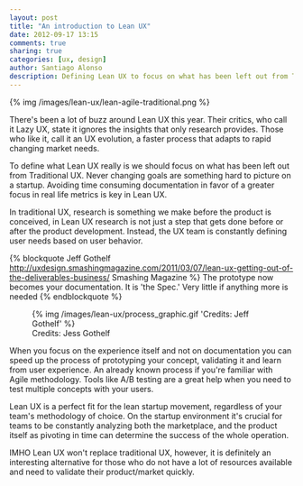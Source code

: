 ```yaml
---
layout: post
title: "An introduction to Lean UX"
date: 2012-09-17 13:15
comments: true
sharing: true
categories: [ux, design]
author: Santiago Alonso
description: Defining Lean UX to focus on what has been left out from Traditional UX
---
```


{% img /images/lean-ux/lean-agile-traditional.png %}

There's been a lot of buzz around Lean UX this year. Their critics, who call it Lazy UX, state it ignores the insights that only research provides. Those who like it, call it an UX evolution, a faster process that adapts to rapid changing market needs.

To define what Lean UX really is we should focus on what has been left out from Traditional UX. Never changing goals are something hard to picture on a startup. Avoiding time consuming documentation in favor of a greater focus in real life metrics is key in Lean UX.

<!-- more -->

In traditional UX, research is something we make before the product is conceived, in Lean UX research is not just a step that gets done before or after the product development. Instead, the UX team is constantly defining user needs based on user behavior.

{% blockquote Jeff Gothelf http://uxdesign.smashingmagazine.com/2011/03/07/lean-ux-getting-out-of-the-deliverables-business/ Smashing Magazine %}
The prototype now becomes your documentation. It is 'the Spec.' Very little if anything more is needed
{% endblockquote %}

<figure>
  {% img /images/lean-ux/process_graphic.gif 'Credits: Jeff Gothelf' %}
  <figcaption>Credits: Jess Gothelf</figcaption>
</figure>

When you focus on the experience itself and not on documentation you can speed up the process of prototyping your concept, validating it and learn from user experience. An already known process if you're familiar with Agile methodology. Tools like A/B testing are a great help when you need to test multiple concepts with your users.

Lean UX is a perfect fit for the lean startup movement, regardless of your team's methodology of choice.
On the startup environment it's crucial for teams to be constantly analyzing both the marketplace, and the product itself as pivoting in time can determine the success of the whole operation.

IMHO Lean UX won't replace traditional UX, however, it is definitely an interesting alternative for those who do not have a lot of resources available and need to validate their product/market quickly.
